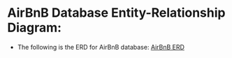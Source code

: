 # AirBnB Database Entity-Relationship Diagram:

- The following is the ERD for AirBnB database: [AirBnB ERD](https://lucid.app/lucidchart/2bd08398-3aee-4630-92d6-95afe31784f9/edit?invitationId=inv_ff773498-04ee-42e0-99eb-cd98d14ac405)